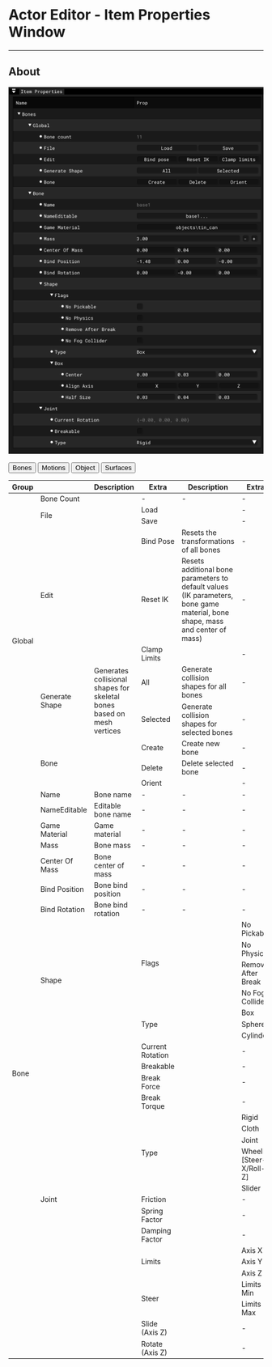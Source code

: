 # Actor Editor - Item Properties Window

___

## About

![alt text](../images/ae-ip-bones.png)

<body>
  <link rel="stylesheet" href="tables.css">
  <script src="tables.js"></script>
  <div class="table-tabs">
    <div class="tab-buttons">
      <button class="tab-button active" onclick="openTable(event, 'Bones')">Bones</button>
      <button class="tab-button" onclick="openTable(event, 'Motions')">Motions</button>
      <button class="tab-button" onclick="openTable(event, 'Object')">Object</button>
      <button class="tab-button" onclick="openTable(event, 'Surfaces')">Surfaces</button>
    </div>
    <div id="Bones" class="tab-content" style="display: block;">
      <table>
        <thead>
        <tr>
          <th>Group</th>
          <th></th>
          <th>Description</th>
          <th>Extra</th>
          <th>Description</th>
          <th>Extra</th>
          <th>Description</th>
        </tr></thead>
      <tbody>
        <tr>
          <td rowspan="11">Global</td>
          <td>Bone Count</td>
          <td></td>
          <td>-</td>
          <td>-</td>
          <td>-</td>
          <td>-</td>
        </tr>
        <tr>
          <td rowspan="2">File</td>
          <td rowspan="2"></td>
          <td>Load</td>
          <td></td>
          <td>-</td>
          <td>-</td>
        </tr>
        <tr>
          <td>Save</td>
          <td></td>
          <td>-</td>
          <td>-</td>
        </tr>
        <tr>
          <td rowspan="3">Edit</td>
          <td rowspan="3"></td>
          <td>Bind Pose</td>
          <td>Resets the transformations of all bones</td>
          <td>-</td>
          <td>-</td>
        </tr>
        <tr>
          <td>Reset IK</td>
          <td>Resets additional bone parameters to default values (IK parameters, bone game material, bone shape, mass and center of mass)</td>
          <td>-</td>
          <td>-</td>
        </tr>
        <tr>
          <td>Clamp Limits</td>
          <td></td>
          <td>-</td>
          <td>-</td>
        </tr>
        <tr>
          <td rowspan="2">Generate Shape</td>
          <td rowspan="2">Generates collisional shapes for skeletal bones based on mesh vertices</td>
          <td>All</td>
          <td>Generate collision shapes for all bones</td>
          <td>-</td>
          <td>-</td>
        </tr>
        <tr>
          <td>Selected</td>
          <td>Generate collision shapes for selected bones</td>
          <td>-</td>
          <td>-</td>
        </tr>
        <tr>
          <td rowspan="3">Bone</td>
          <td rowspan="3"></td>
          <td>Create</td>
          <td>Create new bone</td>
          <td>-</td>
          <td>-</td>
        </tr>
        <tr>
          <td>Delete</td>
          <td>Delete selected bone</td>
          <td>-</td>
          <td>-</td>
        </tr>
        <tr>
          <td>Orient</td>
          <td></td>
          <td>-</td>
          <td>-</td>
        </tr>
        <tr>
          <td rowspan="33">Bone</td>
          <td>Name</td>
          <td>Bone name</td>
          <td>-</td>
          <td>-</td>
          <td>-</td>
          <td>-</td>
        </tr>
        <tr>
          <td>NameEditable</td>
          <td>Editable bone name</td>
          <td>-</td>
          <td>-</td>
          <td>-</td>
          <td>-</td>
        </tr>
        <tr>
          <td>Game Material</td>
          <td>Game material</td>
          <td>-</td>
          <td>-</td>
          <td>-</td>
          <td>-</td>
        </tr>
        <tr>
          <td>Mass</td>
          <td>Bone mass</td>
          <td>-</td>
          <td>-</td>
          <td>-</td>
          <td>-</td>
        </tr>
        <tr>
          <td>Center Of Mass</td>
          <td>Bone center of mass</td>
          <td>-</td>
          <td>-</td>
          <td>-</td>
          <td>-</td>
        </tr>
        <tr>
          <td>Bind Position</td>
          <td>Bone bind position</td>
          <td>-</td>
          <td>-</td>
          <td>-</td>
          <td>-</td>
        </tr>
        <tr>
          <td>Bind Rotation</td>
          <td>Bone bind rotation</td>
          <td>-</td>
          <td>-</td>
          <td>-</td>
          <td>-</td>
        </tr>
        <tr>
          <td rowspan="7">Shape</td>
          <td rowspan="7"></td>
          <td rowspan="4">Flags</td>
          <td rowspan="4"></td>
          <td>No Pickable</td>
          <td></td>
        </tr>
        <tr>
          <td>No Physics</td>
          <td></td>
        </tr>
        <tr>
          <td>Remove After Break</td>
          <td></td>
        </tr>
        <tr>
          <td>No Fog Collider</td>
          <td></td>
        </tr>
        <tr>
          <td rowspan="3">Type</td>
          <td rowspan="3"></td>
          <td>Box</td>
          <td></td>
        </tr>
        <tr>
          <td>Sphere</td>
          <td></td>
        </tr>
        <tr>
          <td>Cylinder</td>
          <td></td>
        </tr>
        <tr>
          <td rowspan="19">Joint</td>
          <td rowspan="19"></td>
          <td>Current Rotation</td>
          <td></td>
          <td>-</td>
          <td>-</td>
        </tr>
        <tr>
          <td>Breakable</td>
          <td></td>
          <td>-</td>
          <td>-</td>
        </tr>
        <tr>
          <td>Break Force</td>
          <td></td>
          <td>-</td>
          <td>-</td>
        </tr>
        <tr>
          <td>Break Torque</td>
          <td></td>
          <td>-</td>
          <td>-</td>
        </tr>
        <tr>
          <td rowspan="5">Type</td>
          <td rowspan="5"></td>
          <td>Rigid</td>
          <td></td>
        </tr>
        <tr>
          <td>Cloth</td>
          <td></td>
        </tr>
        <tr>
          <td>Joint</td>
          <td></td>
        </tr>
        <tr>
          <td>Wheel [Steer-X/Roll-Z]</td>
          <td></td>
        </tr>
        <tr>
          <td>Slider</td>
          <td></td>
        </tr>
        <tr>
          <td>Friction</td>
          <td></td>
          <td>-</td>
          <td>-</td>
        </tr>
        <tr>
          <td>Spring Factor</td>
          <td></td>
          <td>-</td>
          <td>-</td>
        </tr>
        <tr>
          <td>Damping Factor</td>
          <td></td>
          <td>-</td>
          <td>-</td>
        </tr>
        <tr>
          <td rowspan="3">Limits</td>
          <td rowspan="3"></td>
          <td>Axis X</td>
          <td></td>
        </tr>
        <tr>
          <td>Axis Y</td>
          <td></td>
        </tr>
        <tr>
          <td>Axis Z</td>
          <td></td>
        </tr>
        <tr>
          <td rowspan="2">Steer</td>
          <td rowspan="2"></td>
          <td>Limits Min</td>
          <td></td>
        </tr>
        <tr>
          <td>Limits Max</td>
          <td></td>
        </tr>
        <tr>
          <td>Slide (Axis Z)</td>
          <td></td>
          <td>-</td>
          <td>-</td>
        </tr>
        <tr>
          <td>Rotate (Axis Z)</td>
          <td></td>
          <td>-</td>
          <td>-</td>
        </tr>
      </tbody>
      </table>
    </div>
    <div id="Motions" class="tab-content" style="display: none;">
    <table><thead>
  <tr>
    <th>Group</th>
    <th></th>
    <th>Description</th>
    <th>Extra</th>
    <th>Extra Description</th>
  </tr></thead>
<tbody>
  <tr>
    <td rowspan="7">Global</td>
    <td>Motion Count</td>
    <td>Motion сount</td>
    <td>-</td>
    <td>-</td>
  </tr>
  <tr>
    <td>Motion Reference</td>
    <td>Adds Motion Reference</td>
    <td>-</td>
    <td>-</td>
  </tr>
  <tr>
    <td rowspan="3">Edit</td>
    <td rowspan="3"></td>
    <td>Add</td>
    <td>Adds selected animations to the list</td>
  </tr>
  <tr>
    <td>Del</td>
    <td>Deletes the selected animation</td>
  </tr>
  <tr>
    <td>Save</td>
    <td>Saves all or only selected animations to a *.skl file</td>
  </tr>
  <tr>
    <td rowspan="2">Export Import</td>
    <td rowspan="2"></td>
    <td>Export</td>
    <td></td>
  </tr>
  <tr>
    <td>Import</td>
    <td></td>
  </tr>
  <tr>
    <td rowspan="23">Motion</td>
    <td rowspan="3">Control</td>
    <td rowspan="3">Animations control</td>
    <td>Play</td>
    <td>Play</td>
  </tr>
  <tr>
    <td>Stop</td>
    <td>Stop</td>
  </tr>
  <tr>
    <td>Pause</td>
    <td>Pause</td>
  </tr>
  <tr>
    <td rowspan="3">Frame</td>
    <td rowspan="3"></td>
    <td>Start</td>
    <td>Start frame</td>
  </tr>
  <tr>
    <td>Stop</td>
    <td>Stop frame</td>
  </tr>
  <tr>
    <td>Length</td>
    <td>Animation frame length</td>
  </tr>
  <tr>
    <td>Name</td>
    <td>Animation name</td>
    <td>-</td>
    <td>-</td>
  </tr>
  <tr>
    <td>Speed</td>
    <td>Animation speed</td>
    <td>-</td>
    <td>-</td>
  </tr>
  <tr>
    <td>Accrue</td>
    <td></td>
    <td>-</td>
    <td>-</td>
  </tr>
  <tr>
    <td>Falloff</td>
    <td></td>
    <td>-</td>
    <td>-</td>
  </tr>
  <tr>
    <td>Type FX</td>
    <td></td>
    <td>-</td>
    <td>-</td>
  </tr>
  <tr>
    <td rowspan="8">Cycle</td>
    <td rowspan="8"></td>
    <td>Bone Part</td>
    <td></td>
  </tr>
  <tr>
    <td>Stop At End</td>
    <td></td>
  </tr>
  <tr>
    <td>No Mix</td>
    <td></td>
  </tr>
  <tr>
    <td>Sync Part</td>
    <td></td>
  </tr>
  <tr>
    <td>UseFootSteps</td>
    <td></td>
  </tr>
  <tr>
    <td>Move XForm</td>
    <td></td>
  </tr>
  <tr>
    <td>Idle</td>
    <td></td>
  </tr>
  <tr>
    <td>UseWeaponBone</td>
    <td></td>
  </tr>
  <tr>
    <td rowspan="2">FX</td>
    <td rowspan="2"></td>
    <td>Start Bone</td>
    <td></td>
  </tr>
  <tr>
    <td>Power</td>
    <td></td>
  </tr>
  <tr>
    <td>RootStartTransform</td>
    <td></td>
    <td>-</td>
    <td>-</td>
  </tr>
  <tr>
    <td>RootEndTransform</td>
    <td></td>
    <td>-</td>
    <td>-</td>
  </tr>
  <tr>
    <td rowspan="4">Marks</td>
    <td rowspan="2">Control-12</td>
    <td rowspan="2"></td>
    <td>Add</td>
    <td></td>
  </tr>
  <tr>
    <td>Remove</td>
    <td></td>
  </tr>
  <tr>
    <td rowspan="2">Control-34</td>
    <td rowspan="2"></td>
    <td>Add</td>
    <td></td>
  </tr>
  <tr>
    <td>Remove</td>
    <td></td>
  </tr>
</tbody></table>
    </div>
    <div id="Object" class="tab-content" style="display: none;">
<table><thead>
  <tr>
    <th></th>
    <th>Description</th>
    <th>Extra</th>
    <th>Extra Description</th>
    <th>Extra</th>
    <th>Extra Description</th>
  </tr></thead>
<tbody>
  <tr>
    <td rowspan="5">Object Type</td>
    <td rowspan="5"></td>
    <td>Static</td>
    <td></td>
    <td></td>
    <td></td>
  </tr>
  <tr>
    <td>Dynamic</td>
    <td></td>
    <td></td>
    <td></td>
  </tr>
  <tr>
    <td>HOM</td>
    <td></td>
    <td></td>
    <td></td>
  </tr>
  <tr>
    <td>Multiply Usage</td>
    <td></td>
    <td></td>
    <td></td>
  </tr>
  <tr>
    <td>Sound Occluder</td>
    <td></td>
    <td></td>
    <td></td>
  </tr>
  <tr>
    <td rowspan="4">Flags</td>
    <td rowspan="4"></td>
    <td>Make Progressive</td>
    <td>Only for Dynamic Object Type</td>
    <td></td>
    <td></td>
  </tr>
  <tr>
    <td>Disable Mesh Optimization</td>
    <td>If not disabled, it optimizes the mesh by removing unnecessary edges and vertices, reallocating memory and updating linked data structures. Only for Dynamic Object Type</td>
    <td></td>
    <td></td>
  </tr>
  <tr>
    <td>HQ Geometry</td>
    <td>Only for Dynamic Object Type</td>
    <td></td>
    <td></td>
  </tr>
  <tr>
    <td>Using LOD</td>
    <td>Only for Multiply Usage Object Type</td>
    <td></td>
    <td></td>
  </tr>
  <tr>
    <td rowspan="5">Transform</td>
    <td rowspan="5"></td>
    <td>Position</td>
    <td>Object position</td>
    <td></td>
    <td></td>
  </tr>
  <tr>
    <td>Rotation</td>
    <td>Object rotation</td>
    <td></td>
    <td></td>
  </tr>
  <tr>
    <td>Scale</td>
    <td>Object scale</td>
    <td></td>
    <td></td>
  </tr>
  <tr>
    <td>BBox Min</td>
    <td>Object Bounding Box Min</td>
    <td></td>
    <td></td>
  </tr>
  <tr>
    <td>BBox Max</td>
    <td>Object <a href="https://en.wikipedia.org/wiki/Minimum_bounding_box">Bounding Box</a> Max</td>
    <td></td>
    <td></td>
  </tr>
  <tr>
    <td rowspan="3">LOD</td>
    <td rowspan="3"></td>
    <td>Reference</td>
    <td>LOD reference</td>
    <td></td>
    <td></td>
  </tr>
  <tr>
    <td rowspan="2">Action</td>
    <td rowspan="2">Only for Multiply Usage Object Type</td>
    <td>Make HQ</td>
    <td></td>
  </tr>
  <tr>
    <td>Make LQ</td>
    <td></td>
  </tr>
  <tr>
    <td rowspan="3">Summary</td>
    <td rowspan="3"></td>
    <td rowspan="2">Geometry</td>
    <td rowspan="2"></td>
    <td>Object</td>
    <td>Objects vertex and face count</td>
  </tr>
  <tr>
    <td>Meshes</td>
    <td>Meshes vertex and face count</td>
  </tr>
  <tr>
    <td>Game Options</td>
    <td></td>
    <td>User Data</td>
    <td>User data</td>
  </tr>
</tbody></table>
    </div>
    <div id="Surfaces" class="tab-content" style="display: none;">
    <table><thead>
  <tr>
    <th>Button</th>
    <th>Description</th>
  </tr></thead>
<tbody>
  <tr>
    <td>Name</td>
    <td>Surface Name</td>
  </tr>
  <tr>
    <td>Texture</td>
    <td>Texture</td>
  </tr>
  <tr>
    <td>Shader</td>
    <td>Engine Shader</td>
  </tr>
  <tr>
    <td>Compile</td>
    <td>Compile Shader</td>
  </tr>
  <tr>
    <td>Game Mtl</td>
    <td>Game Material</td>
  </tr>
  <tr>
    <td>2 Sided</td>
    <td>Face Count</td>
  </tr>
  <tr>
    <td>Face Count</td>
    <td>Face Count</td>
  </tr>
</tbody>
</table>
    </div>
  </div>
</body>
